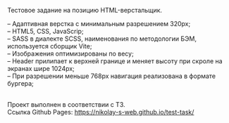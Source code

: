 Тестовое задание на позицию HTML-верстальщик.

– Адаптивная верстка с минимальным разрешением 320px; <br>
– HTML5, CSS, JavaScrip; <br>
– SASS в диалекте SCSS, наименования по методологии БЭМ, используется сборщик Vite; <br>
– Изображения оптимизированы по весу; <br>
– Header прилипает к верхней границе и меняет высоту при скроле на экранах шире 1024px; <br>
– При разрешении меньше 768px навигация реализована в формате бургера; <br><br>

Проект выполнен в соответствии с ТЗ.<br>
Ссылка Github Pages: https://nikolay-s-web.github.io/test-task/
